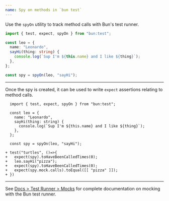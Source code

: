 ```yaml
---
name: Spy on methods in `bun test`
---
```


Use the `spyOn` utility to track method calls with Bun's test runner.

```ts
import { test, expect, spyOn } from "bun:test";

const leo = {
  name: "Leonardo",
  sayHi(thing: string) {
    console.log(`Sup I'm ${this.name} and I like ${thing}`);
  },
};

const spy = spyOn(leo, "sayHi");
```

---

Once the spy is created, it can be used to write `expect` assertions relating to method calls.

```ts-diff
  import { test, expect, spyOn } from "bun:test";

  const leo = {
    name: "Leonardo",
    sayHi(thing: string) {
      console.log(`Sup I'm ${this.name} and I like ${thing}`);
    },
  };

  const spy = spyOn(leo, "sayHi");

+ test("turtles", ()=>{
+   expect(spy).toHaveBeenCalledTimes(0);
+   leo.sayHi("pizza");
+   expect(spy).toHaveBeenCalledTimes(0);
+   expect(spy.mock.calls).toEqual([[ "pizza" ]]);
+ })
```

---

See [Docs > Test Runner > Mocks](/docs/test/mocks) for complete documentation on mocking with the Bun test runner.
